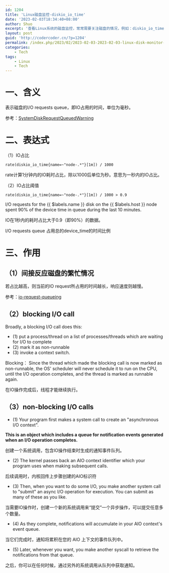 ```yaml
---
id: 1204
title: 'Linux磁盘监控-diskio_io_time'
date: '2023-02-03T18:34:40+08:00'
author: Shuo
excerpt: '查看Linux系统的磁盘监控，常常需要关注磁盘的情况，例如：diskio_io_time，能够间接反应磁盘的繁忙情况'
layout: post
guid: 'http://codercoder.cn/?p=1204'
permalink: /index.php/2023/02/2023-02-03-2023-02-03-linux-disk-monitor-diskio_io_time
categories:
    - Tech
tags:
    - Linux
    - Tech
---
```

# 一、含义
表示磁盘的I/O requests queue，即IO占用的时间，单位为毫秒。

参考：[SystemDiskRequestQueuedWarning](https://docs.mirantis.com/mcp/q4-18/mcp-operations-guide/lma/alerts/core-services-alerts/system-alerts.html)

# 二、表达式
（1）IO占比
```
rate(diskio_io_time{name=~"node-.*"}[1m]) / 1000
```
rate计算1分钟内的IO耗时占比，除以1000后单位为秒。意思为一秒内的IO占比。


（2）IO占比阈值
```
rate(diskio_io_time{name=~"node-.*"}[1m]) / 1000 > 0.9
```
I/O requests for the {{ $labels.name }} disk on the {{ $labels.host }} node spent 90% of the device time in queue during the last 10 minutes.

IO在1秒内的耗时占比大于0.9（即90%）的数据。

I/O requests queue 占用总的device_time的时间比例

# 三、作用
## （1）间接反应磁盘的繁忙情况
若占比越高，则当前的IO request所占用的时间越长，响应速度则越慢。

参考：[io-request-queueing](https://stackoverflow.com/questions/25479293/io-request-queueing)

## （2）blocking I/O call 
Broadly, a blocking I/O call does this: 
* (1) put a process/thread on a list of processes/threads which are waiting for I/O to complete
* (2) mark it as non-runnable 
* (3) invoke a context switch. 

Blocking：
Since the thread which made the blocking call is now marked as non-runnable, the OS' scheduler will never schedule it to run on the CPU, until the I/O operation completes, and the thread is marked as runnable again.

在IO操作完成后，线程才能继续执行。

## （3）non-blocking I/O calls
* (1) Your program first makes a system call to create an "asynchronous I/O context". 

**This is an object which includes a queue for notification events generated when an I/O operation completes.**

创建一个系统调用，包含IO操作结束时生成的通知事件队列。

* (2) The kernel passes back an AIO context identifier which your program uses when making subsequent calls. 

后续调用时，内核回传上步骤创建的AIO标识符

* (3) Then, when you want to do some I/O, you make another system call to "submit" an async I/O operation for execution. You can submit as many of these as you like. 

当需要IO操作时，创建一个新的系统调用来“提交”一个异步操作，可以提交任意多个数量。

* (4) As they complete, notifications will accumulate in your AIO context's event queue. 

当它们完成时，通知将累积在您的 AIO 上下文的事件队列中。

* (5) Later, whenever you want, you make another syscall to retrieve the notifications from that queue.

之后，你可以在任何时候，通过另外的系统调用从队列中获取通知。